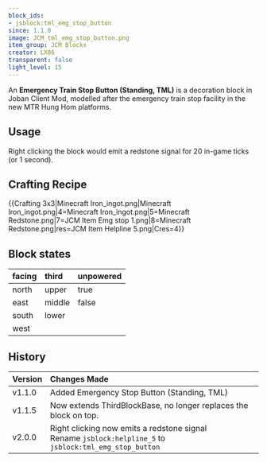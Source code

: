 ```yaml
---
block_ids:
- jsblock:tml_emg_stop_button
since: 1.1.0
image: JCM_tml_emg_stop_button.png
item_group: JCM Blocks
creator: LX86
transparent: false
light_level: 15
---
```


An **Emergency Train Stop Button (Standing, TML)** is a decoration block in Joban Client Mod, modelled after the emergency train stop facility in the new MTR Hung Hom platforms.

## Usage
Right clicking the block would emit a redstone signal for 20 in-game ticks (or 1 second).

## Crafting Recipe
{{Crafting 3x3|Minecraft Iron_ingot.png|Minecraft Iron_ingot.png|4=Minecraft Iron_ingot.png|5=Minecraft Redstone.png|7=JCM Item Emg stop 1.png|8=Minecraft Redstone.png|res=JCM Item Helpline 5.png|Cres=4}}

## Block states
| facing | third  | unpowered |
|:-------|:-------|:----------|
| north  | upper  | true      |
| east   | middle | false     |
| south  | lower  |           |
| west   |        |           |

## History
| Version | Changes Made                                                                                               |
|:--------|:-----------------------------------------------------------------------------------------------------------|
| v1.1.0  | Added Emergency Stop Button (Standing, TML)                                                                |
| v1.1.5  | Now extends ThirdBlockBase, no longer replaces the block on top.                                           |
| v2.0.0  | Right clicking now emits a redstone signal<br>Rename `jsblock:helpline_5` to `jsblock:tml_emg_stop_button` |